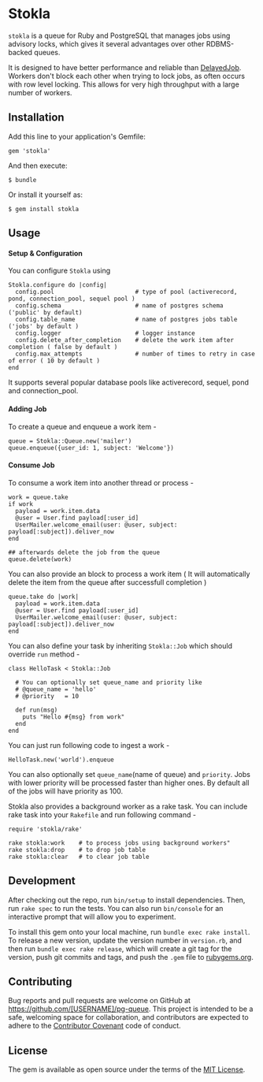 # Stokla

`stokla` is a queue for Ruby and PostgreSQL that manages jobs using advisory locks, which gives it several advantages over other RDBMS-backed queues. 

It is designed to have better performance and reliable than [DelayedJob](https://github.com/collectiveidea/delayed_job). Workers don't block each other when trying to lock jobs, as often occurs with row level locking. This allows for very high throughput with a large number of workers. 

## Installation

Add this line to your application's Gemfile:

```
gem 'stokla'
```

And then execute:

    $ bundle

Or install it yourself as:

    $ gem install stokla

## Usage

#### Setup & Configuration

You can configure `Stokla` using

```
Stokla.configure do |config|
  config.pool                       # type of pool (activerecord, pond, connection_pool, sequel pool )
  config.schema                     # name of postgres schema ('public' by default)
  config.table_name                 # name of postgres jobs table ('jobs' by default )
  config.logger                     # logger instance
  config.delete_after_completion    # delete the work item after completion ( false by default )
  config.max_attempts               # number of times to retry in case of error ( 10 by default )
end

```

It supports several popular database pools like activerecord, sequel, pond and connection_pool. 

#### Adding Job

To create a queue and enqueue a work item -

```
queue = Stokla::Queue.new('mailer')
queue.enqueue({user_id: 1, subject: 'Welcome'})
```

#### Consume Job

To consume a work item into another thread or process -

```
work = queue.take
if work
  payload = work.item.data
  @user = User.find payload[:user_id]
  UserMailer.welcome_email(user: @user, subject: payload[:subject]).deliver_now
end

## afterwards delete the job from the queue
queue.delete(work)

```

You can also provide an block to process a work item ( It will automatically delete the item from the queue after successfull completion ) 

```
queue.take do |work|
  payload = work.item.data
  @user = User.find payload[:user_id]
  UserMailer.welcome_email(user: @user, subject: payload[:subject]).deliver_now
end
```

You can also define your task by inheriting `Stokla::Job` which should override `run` method -

```
class HelloTask < Stokla::Job

  # You can optionally set queue_name and priority like
  # @queue_name = 'hello'
  # @priority   = 10
  
  def run(msg)
    puts "Hello #{msg} from work"
  end
end

```

You can just run following code to ingest a work -

    HelloTask.new('world').enqueue
  

You can also optionally set `queue_name`(name of queue) and `priority`. Jobs with lower priority will be processed faster than higher ones. By default all of the jobs will have priority as 100. 

Stokla also provides a background worker as a rake task. You can include rake task into your `Rakefile` and run following command -

    require 'stokla/rake'

    rake stokla:work    # to process jobs using background workers" 
    rake stokla:drop    # to drop job table
    rake stokla:clear   # to clear job table

## Development

After checking out the repo, run `bin/setup` to install dependencies. Then, run `rake spec` to run the tests. You can also run `bin/console` for an interactive prompt that will allow you to experiment.

To install this gem onto your local machine, run `bundle exec rake install`. To release a new version, update the version number in `version.rb`, and then run `bundle exec rake release`, which will create a git tag for the version, push git commits and tags, and push the `.gem` file to [rubygems.org](https://rubygems.org).

## Contributing

Bug reports and pull requests are welcome on GitHub at https://github.com/[USERNAME]/pg-queue. This project is intended to be a safe, welcoming space for collaboration, and contributors are expected to adhere to the [Contributor Covenant](http://contributor-covenant.org) code of conduct.


## License

The gem is available as open source under the terms of the [MIT License](http://opensource.org/licenses/MIT).

